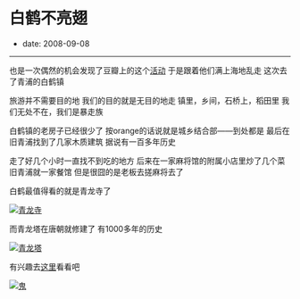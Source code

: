 # 白鹤不亮翅

- date: 2008-09-08

--------------------------


也是一次偶然的机会发现了豆瓣上的这个[活动](http://www.douban.com/event/10188393/)
于是跟着他们满上海地乱走
这次去了青浦的白鹤镇

旅游并不需要目的地
我们的目的就是无目的地走
镇里，乡间，石桥上，稻田里
我们无处不在，我们是暴走族

白鹤镇的老房子已经很少了
按orange的话说就是城乡结合部——到处都是
最后在旧青浦找到了几家木质建筑
据说有一百多年历史

走了好几个小时一直找不到吃的地方
后来在一家麻将馆的附属小店里炒了几个菜
旧青浦就一家餐馆
但是很囧的是老板去搓麻将去了

白鹤最值得看的就是青龙寺了

[![青龙寺](http://farm4.static.flickr.com/3044/2839611995_b49813dbb6_m.jpg)](http://www.flickr.com/photos/popomore/2839611995/)

而青龙塔在唐朝就修建了
有1000多年的历史

[![青龙塔](http://farm4.static.flickr.com/3075/2839615073_d9f589755f_m.jpg)](http://www.flickr.com/photos/popomore/2839615073/)

有兴趣去[这里](http://www.douban.com/photos/album/11687646/)看看吧

[![鬼](http://farm4.static.flickr.com/3166/2840451336_19349b6f13_m.jpg)](http://www.flickr.com/photos/popomore/2840451336/)
